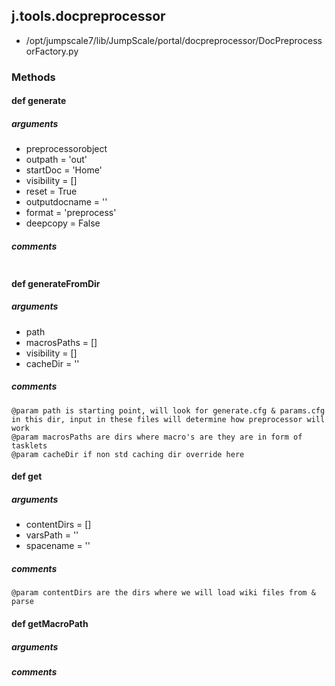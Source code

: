 ## j.tools.docpreprocessor

- /opt/jumpscale7/lib/JumpScale/portal/docpreprocessor/DocPreprocessorFactory.py

### Methods

#### def generate 
##### arguments

- preprocessorobject
- outpath = 'out'
- startDoc = 'Home'
- visibility = []
- reset = True
- outputdocname = ''
- format = 'preprocess'
- deepcopy = False

##### comments

```

```

#### def generateFromDir 
##### arguments

- path
- macrosPaths = []
- visibility = []
- cacheDir = ''

##### comments

```
@param path is starting point, will look for generate.cfg & params.cfg in this dir, input in these files will determine how preprocessor will work
@param macrosPaths are dirs where macro's are they are in form of tasklets
@param cacheDir if non std caching dir override here

```

#### def get 
##### arguments

- contentDirs = []
- varsPath = ''
- spacename = ''

##### comments

```
@param contentDirs are the dirs where we will load wiki files from & parse

```

#### def getMacroPath 
##### arguments

##### comments

```

```

